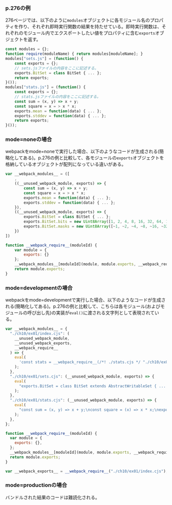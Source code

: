 ### p.276の例

276ページでは、以下のように`modules`オブジェクトに各モジュール名のプロパティを作り、それぞれ即時実行関数の結果を持たせている。即時実行関数は、それぞれのモジュール内でエクスポートしたい値をプロパティに含む`exports`オブジェクトを返す。

```javascript
const modules = {};
function require(moduleName) { return modules[moduleName]; }
modules["sets.js"] = (function() {
    const exports = {};
    // sets.jsファイルの内容をここに記述する。
    exports.BitSet = class BitSet { ... };
    return exports;
}());
modules["stats.js"] = (function() {
    const exports = {};
    // stats.jsファイルの内容をここに記述する。
    const sum = (x, y) => x + y;
    const square = x = > x * x;
    exports.mean = function(data) { ... };
    exports.stddev = function(data) { ... };
    return exports;
}());
```

### mode=noneの場合

webpackをmode=noneで実行した場合、以下のようなコードが生成される(簡略化してある)。p.276の例と比較して、各モジュールの`exports`オブジェクトを格納しているオブジェクトが配列になっている違いがある。

```javascript
var __webpack_modules__ = ([
    ,
    ((__unused_webpack_module, exports) => {
        const sum = (x, y) => x + y;
        const square = x = > x * x;
        exports.mean = function(data) { ... };
        exports.stddev = function(data) { ... };
    }),
    ((__unused_webpack_module, exports) => {
        exports.BitSet = class BitSet { ... };
        exports.BitSet.bits = new Uint8Array([1, 2, 4, 8, 16, 32, 64, 128]);
        exports.BitSet.masks = new Uint8Array([~1, ~2, ~4, ~8, ~16, ~32, ~64, ~128]);
    })
])

function __webpack_require__(moduleId) {
    var module = {
        exports: {}
    };
    __webpack_modules__[moduleId](module, module.exports, __webpack_require__);
    return module.exports;
}
```

### mode=developmentの場合

webpackをmode=developmentで実行した場合、以下のようなコードが生成される(簡略化してある)。p.276の例と比較して、こちらは各モジュール(およびモジュールの呼び出し先)の実装が`eval()`に渡される文字列として表現されている。

```javascript
var __webpack_modules__ = {
  "./ch10/ex01/index.cjs": (
    __unused_webpack_module,
    __unused_webpack_exports,
    __webpack_require__
  ) => {
    eval(
      'const stats = __webpack_require__(/*! ./stats.cjs */ "./ch10/ex01/stats.cjs");\nconst BitSet = (__webpack_require__(/*! ./sets.cjs */ "./ch10/ex01/sets.cjs").BitSet);\nconst s = new BitSet(100);\ns.insert(10);\ns.insert(20);\ns.insert(30);\nconst average = stats.mean([...s]);\n\n\n//# sourceURL=webpack://preset-ts/./ch10/ex01/index.cjs?'
    );
  },
  "./ch10/ex01/sets.cjs": (__unused_webpack_module, exports) => {
    eval(
      "exports.BitSet = class BitSet extends AbstractWritableSet { ... };\n\nexports.BitSet.bits = new Uint8Array([1, 2, 4, 8, 16, 32, 64, 128]);\nexports.BitSet.masks = new Uint8Array([~1, ~2, ~4, ~8, ~16, ~32, ~64, ~128]);\n\n\n//# sourceURL=webpack://preset-ts/./ch10/ex01/sets.cjs?"
    );
  },
  "./ch10/ex01/stats.cjs": (__unused_webpack_module, exports) => {
    eval(
      "const sum = (x, y) => x + y;\nconst square = (x) => x * x;\nexports.mean = (data) => data.reduce(sum) / data.length;\nexports.stddev = function (d) { ... };\n\n\n//# sourceURL=webpack://preset-ts/./ch10/ex01/stats.cjs?"
    );
  },
};

function __webpack_require__(moduleId) {
  var module = {
    exports: {},
  };
  __webpack_modules__[moduleId](module, module.exports, __webpack_require__);
  return module.exports;
}

var __webpack_exports__ = __webpack_require__("./ch10/ex01/index.cjs");
```

### mode=productionの場合

バンドルされた結果のコードは難読化される。
